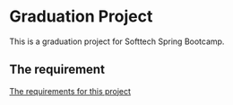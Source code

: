# Graduation Project
This is a graduation project for Softtech Spring Bootcamp. 

## The requirement
[The requirements for this project](https://github.com/165-Softtech-Patika-Java-Spring/bitirmeprojesi-UyCoder/blob/main/BitirmeProjesiTalepleri.md)
